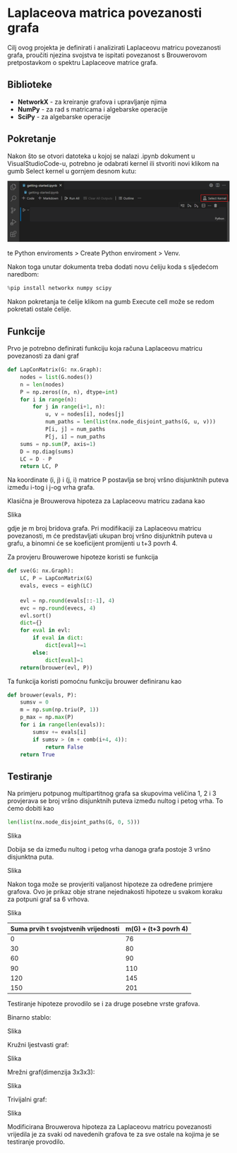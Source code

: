 # Laplaceova matrica povezanosti grafa

Cilj ovog projekta je definirati i analizirati Laplaceovu matricu povezanosti grafa, proučiti njezina svojstva te ispitati povezanost s Brouwerovom pretpostavkom o spektru Laplaceove matrice grafa.

## Biblioteke

* __NetworkX__ - za kreiranje grafova i upravljanje njima
* __NumPy__ - za rad s matricama i algebarske operacije
* __SciPy__ - za algebarske operacije

## Pokretanje

Nakon što se otvori datoteka u kojoj se nalazi .ipynb dokument u VisualStudioCode-u, potrebno je odabrati kernel ili stvoriti novi klikom na gumb Select kernel u gornjem desnom kutu:

![kernel](./images/kernel.png)

te Python enviroments > Create Python enviroment > Venv.

Nakon toga unutar dokumenta treba dodati novu ćeliju koda s sljedećom naredbom:

```python
%pip install networkx numpy scipy
```

Nakon pokretanja te ćelije klikom na gumb Execute cell može se redom pokretati ostale ćelije.

## Funkcije

Prvo je potrebno definirati funkciju koja računa Laplaceovu matricu povezanosti za dani graf

```python
def LapConMatrix(G: nx.Graph):
    nodes = list(G.nodes())
    n = len(nodes)
    P = np.zeros((n, n), dtype=int)
    for i in range(n):
        for j in range(i+1, n):
            u, v = nodes[i], nodes[j]
            num_paths = len(list(nx.node_disjoint_paths(G, u, v)))
            P[i, j] = num_paths
            P[j, i] = num_paths
    sums = np.sum(P, axis=1)
    D = np.diag(sums)
    LC = D - P
    return LC, P
```

Na koordinate (i, j) i (j, i) matrice P postavlja se broj vršno disjunktnih puteva između i-tog i j-og vrha grafa. 

Klasična je Brouwerova hipoteza za Laplaceovu matricu zadana kao

Slika

gdje je m broj bridova grafa. Pri modifikaciji za Laplaceovu matricu povezanosti, m će predstavljati ukupan broj vršno disjunktnih puteva u grafu, a binomni će se koeficijent promijenti u t+3 povrh 4.

Za provjeru Brouwerowe hipoteze koristi se funkcija

```python
def sve(G: nx.Graph):
    LC, P = LapConMatrix(G)
    evals, evecs = eigh(LC)

    evl = np.round(evals[::-1], 4)
    evc = np.round(evecs, 4)
    evl.sort()
    dict={}
    for eval in evl:
        if eval in dict:
            dict[eval]+=1
        else:
            dict[eval]=1
    return(brouwer(evl, P))
```

Ta funkcija koristi pomoćnu funkciju brouwer definiranu kao

```python
def brouwer(evals, P):
    sumsv = 0
    m = np.sum(np.triu(P, 1))
    p_max = np.max(P)
    for i in range(len(evals)):
        sumsv += evals[i]
        if sumsv > (m + comb(i+4, 4)):
            return False
    return True
```
## Testiranje

Na primjeru potpunog multipartitnog grafa sa skupovima veličina 1, 2 i 3 provjerava se broj vršno disjunktnih puteva između nultog i petog vrha. To ćemo dobiti kao

```python
len(list(nx.node_disjoint_paths(G, 0, 5)))
```

Slika

Dobija se da između nultog i petog vrha danoga grafa postoje 3 vršno disjunktna puta.

Slika

Nakon toga može se provjeriti valjanost hipoteze za određene primjere grafova. Ovo je prikaz obje strane nejednakosti hipoteze u svakom koraku za potpuni graf sa 6 vrhova.

Slika

| Suma prvih t svojstvenih vrijednosti   | m(G) + (t+3 povrh 4) |
| -------- | ------- |
| 0  | 76    |
| 30 | 80     |
| 60    | 90    |
| 90  | 110   |
| 120  | 145    |
| 150  | 201    |

Testiranje hipoteze provodilo se i za druge posebne vrste grafova.

Binarno stablo:

Slika

Kružni ljestvasti graf:

Slika

Mrežni graf(dimenzija 3x3x3):

Slika

Trivijalni graf:

Slika

Modificirana Brouwerova hipoteza za Laplaceovu matricu povezanosti vrijedila je za svaki od navedenih grafova te za sve ostale na kojima je se testiranje provodilo.
